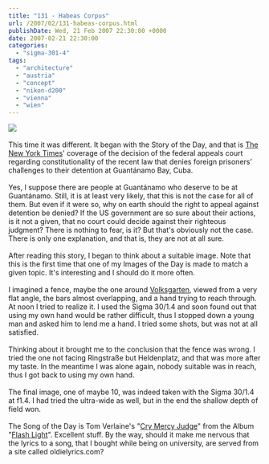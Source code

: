 ```yaml
---
title: "131 - Habeas Corpus"
url: /2007/02/131-habeas-corpus.html
publishDate: Wed, 21 Feb 2007 22:30:00 +0000
date: 2007-02-21 22:30:00
categories: 
  - "sigma-301-4"
tags: 
  - "architecture"
  - "austria"
  - "concept"
  - "nikon-d200"
  - "vienna"
  - "wien"
---
```

<a href="https://d25zfm9zpd7gm5.cloudfront.net/1200x1200/2007/20070221_135528_ps.jpg"><img src="https://d25zfm9zpd7gm5.cloudfront.net/0600x0600/2007/20070221_135528_ps.jpg"/></a><br/><br/>This time it was different. It began with the Story of the Day, and that is <a href="http://www.nytimes.com/2007/02/21/washington/21gitmo.html?_r=2&hp=&adxnnl=1&oref=slogin&adxnnlx=1172060461-mT3FFkrBjicqECmyhzwxLQ" target="_blank">The New York Times</a>' coverage of the decision of the federal appeals court regarding constitutionality of the recent law that denies foreign prisoners’ challenges to their detention at Guantánamo Bay, Cuba.<br/><br/>Yes, I suppose there are people at Guantánamo who deserve to be at Guantánamo. Still, it is at least very likely, that this is not the case for all of them. But even if it were so, why on earth should the right to appeal against detention be denied? If the US government are so sure about their actions, is it not a given, that no court could decide against their righteous judgment? There is nothing to fear, is it? But that's obviously not the case. There is only one explanation, and that is, they are not at all sure.<br/><br/>After reading this story, I began to think about a suitable image. Note that this is the first time that one of my Images of the Day is made to match a given topic. It's interesting and I should do it more often.<br/><br/>I imagined a fence, maybe the one around <a href="http://maps.google.com/?ie=UTF8&om=1&z=17&ll=48.207866,16.360767&spn=0.006385,0.008068" target="_blank">Volksgarten</a>, viewed from a very flat angle, the bars almost overlapping, and a hand trying to reach through. At noon I tried to realize it. I used the Sigma 30/1.4 and soon found out that using my own hand would be rather difficult, thus I stopped down a young man and asked him to lend me a hand.  I tried some shots, but was not at all satisfied. <br/><br/>Thinking about it brought me to the conclusion that the fence was wrong. I tried the one not facing Ringstraße but Heldenplatz, and that was more after my taste. In the meantime I was alone again, nobody suitable was in reach, thus I got back to using my own hand.<br/><br/>The final image, one of maybe 10, was indeed taken with the Sigma 30/1.4 at f1.4. I had tried the ultra-wide as well, but in the end the shallow depth of field won.<br/><br/>The Song of the Day is Tom Verlaine's "<a href="http://www.oldielyrics.com/lyrics/tom_verlaine/cry_mercy_judge.html" target="_blank">Cry Mercy Judge</a>" from the Album "<a href="http://www.amazon.com/Flash-Light-Tom-Verlaine/dp/B0000AQVEE" target="_blank">Flash Light</a>". Excellent stuff. By the way, should it make me nervous that the lyrics to a song, that I bought while being on university, are served from a site called oldielyrics.com?
